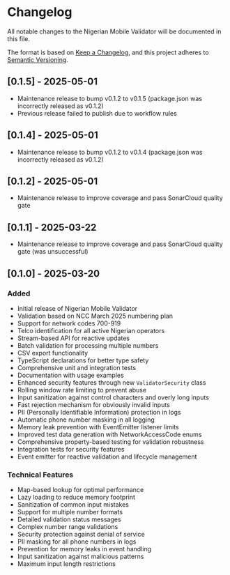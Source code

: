 # Changelog

All notable changes to the Nigerian Mobile Validator will be documented in this file.

The format is based on [Keep a Changelog](https://keepachangelog.com/en/1.0.0/),
and this project adheres to [Semantic Versioning](https://semver.org/spec/v2.0.0.html).

## [0.1.5] - 2025-05-01
- Maintenance release to bump v0.1.2 to v0.1.5 (package.json was incorrectly released as v0.1.2)
- Previous release failed to publish due to workflow rules

## [0.1.4] - 2025-05-01
- Maintenance release to bump v0.1.2 to v0.1.4 (package.json was incorrectly released as v0.1.2)

## [0.1.2] - 2025-05-01
- Maintenance release to improve coverage and pass SonarCloud quality gate

## [0.1.1] - 2025-03-22
- Maintenance release to improve coverage and pass SonarCloud quality gate (was unsuccessful)

## [0.1.0] - 2025-03-20

### Added
- Initial release of Nigerian Mobile Validator
- Validation based on NCC March 2025 numbering plan
- Support for network codes 700-919
- Telco identification for all active Nigerian operators
- Stream-based API for reactive updates
- Batch validation for processing multiple numbers
- CSV export functionality
- TypeScript declarations for better type safety
- Comprehensive unit and integration tests
- Documentation with usage examples
- Enhanced security features through new `ValidatorSecurity` class
- Rolling window rate limiting to prevent abuse
- Input sanitization against control characters and overly long inputs
- Fast rejection mechanism for obviously invalid inputs
- PII (Personally Identifiable Information) protection in logs
- Automatic phone number masking in all logging
- Memory leak prevention with EventEmitter listener limits
- Improved test data generation with NetworkAccessCode enums
- Comprehensive property-based testing for validation robustness
- Integration tests for security features
- Event emitter for reactive validation and lifecycle management

### Technical Features
- Map-based lookup for optimal performance
- Lazy loading to reduce memory footprint
- Sanitization of common input mistakes
- Support for multiple number formats
- Detailed validation status messages
- Complex number range validations
- Security protection against denial of service
- PII masking for all phone numbers in logs
- Prevention for memory leaks in event handling
- Input sanitization against malicious patterns
- Maximum input length restrictions
